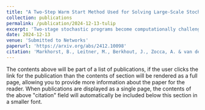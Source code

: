 ```yaml
---
title: "A Two-Step Warm Start Method Used for Solving Large-Scale Stochastic Mixed-Integer Problems"
collection: publications
permalink: /publication/2024-12-13-tulip
excerpt: 'Two-stage stochastic programs become computationally challenging when the number of scenarios representing parameter uncertainties grows. Motivated by this, we propose the TULIP-algorithm ("Two-step warm start method Used for solving Large-scale stochastic mixed-Integer Problems"), a two-step approach for solving two-stage stochastic (mixed) integer linear programs with an exponential number of constraints. In this approach, we first generate a reduced set of representative scenarios and solve the root node of the corresponding integer linear program using a cutting-plane method. The generated constraints are then used to accelerate solving the original problem with the full scenario set in the second phase. We demonstrate the generic effectiveness of TULIP on two benchmark problems: the Stochastic Capacitated Vehicle Routing Problem and the Two-Stage Stochastic Steiner Forest Problem. The results of our extensive numerical experiments show that TULIP yields significant computational gains compared to solving the problem directly with branch-and-cut.'
date: 2024-12-13
venue: 'Submitted to Networks'
paperurl: 'https://arxiv.org/abs/2412.10098'
citation: 'Markhorst, B., Leitner, M., Berkhout, J., Zocca, A. & van der Mei, R. (2023). A Two-Step Warm Start Method Used for Solving Large-Scale Stochastic Mixed-Integer Problems. arXiv preprint arXiv:2412.10098.'
---
```


The contents above will be part of a list of publications, if the user clicks the link for the publication than the contents of section will be rendered as a full page, allowing you to provide more information about the paper for the reader. When publications are displayed as a single page, the contents of the above "citation" field will automatically be included below this section in a smaller font.
